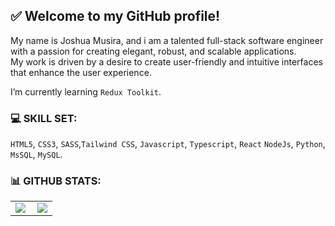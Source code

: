 ## ✅ Welcome to my GitHub profile!<br>

<!-- ![About Me](https://img.shields.io/badge/About-Me-purple?style=for-the-badge) -->

My name is Joshua Musira,
and i am a talented full-stack software engineer with a passion for creating elegant, robust, and scalable applications.<br>
My work is driven by a desire to create user-friendly and intuitive interfaces that enhance the user experience.

I’m currently learning `Redux Toolkit`.


### 💻 SKILL SET:
`HTML5`, `CSS3`, `SASS`,`Tailwind CSS`, `Javascript`, `Typescript`, `React` `NodeJs`, `Python`, `MsSQL`, `MySQL`.


### 📊 GITHUB STATS:
<center>
  <table>
  <tr>
      <td><img  align="left" src="https://github-readme-stats.vercel.app/api?username=JoshMusira&count_private=true&show_icons=true&theme=dark&layout=compact" /></td>
      <td><img  src="https://github-readme-streak-stats.herokuapp.com/?user=JoshMusira&theme=dark" /></td>    
     
  </tr>   
  </table>
</center>
